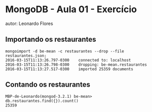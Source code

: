 # MongoDB - Aula 01 - Exercício
autor: Leonardo Flores

## Importando os restaurantes

```
mongoimport -d be-mean -c restaurantes --drop --file restaurantes.json;
2016-03-15T11:13:26.797-0300	connected to: localhost
2016-03-15T11:13:26.798-0300	dropping: be-mean.restaurantes
2016-03-15T11:13:27.517-0300	imported 25359 documents
```

## Contando os restaurantes

```
MBP-de-Leonardo(mongod-3.2.1) be-mean> db.restaurantes.find({}).count()
25359

```
